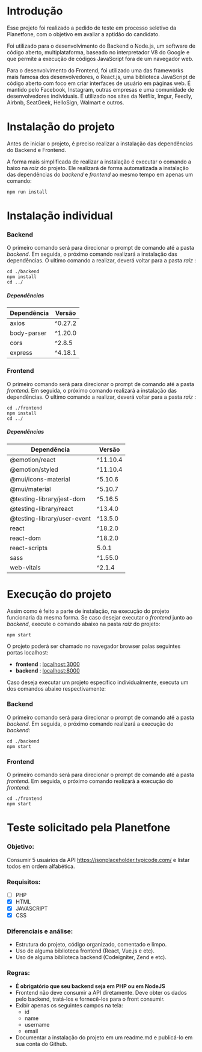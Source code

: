 # Introdução

Esse projeto foi realizado a pedido de teste em processo seletivo da Planetfone, com o objetivo em avaliar a aptidão do candidato.

Foi utilizado para o desenvolvimento do Backend o Node.js, um software de código aberto, multiplataforma, baseado no interpretador V8 do Google e que permite a execução de códigos JavaScript fora de um navegador web.

Para o desenvolvimento do Frontend, foi utilizado uma das frameworks mais famosa dos desenvolvedores, o React.js, uma biblioteca JavaScript de código aberto com foco em criar interfaces de usuário em páginas web. É mantido pelo Facebook, Instagram, outras empresas e uma comunidade de desenvolvedores individuais. É utilizado nos sites da Netflix, Imgur, Feedly, Airbnb, SeatGeek, HelloSign, Walmart e outros.

# Instalação do projeto

Antes de iniciar o projeto, é preciso realizar a instalação das dependências do Backend e Frontend.

A forma mais simplificada de realizar a instalação é executar o comando a baixo na *raiz* do projeto. Ele realizará de forma automatizada a instalação das dependências do *backend* e *frontend* ao mesmo tempo em apenas um comando:

```
npm run install
```

# Instalação individual

### Backend

O primeiro comando será para direcionar o prompt de comando até a pasta *backend*. Em seguida, o próximo comando realizará a instalação das dependências. O ultimo comando a realizar, deverá voltar para a pasta *raiz* :

```
cd ./backend
npm install
cd ../
```

##### Dependências

| Dependência | Versão  |
| ----------- | ------- |
| axios       | ^0.27.2 |
| body-parser | ^1.20.0 |
| cors        | ^2.8.5  |
| express     | ^4.18.1 |

### Frontend

O primeiro comando será para direcionar o prompt de comando até a pasta *frontend*. Em seguida, o próximo comando realizará a instalação das dependências. O ultimo comando a realizar, deverá voltar para a pasta *raiz* :

```
cd ./frontend
npm install
cd ../
```

##### Dependências

| Dependência                 | Versão   |
| --------------------------- | -------- |
| @emotion/react              | ^11.10.4 |
| @emotion/styled             | ^11.10.4 |
| @mui/icons-material         | ^5.10.6  |
| @mui/material               | ^5.10.7  |
| @testing-library/jest-dom   | ^5.16.5  |
| @testing-library/react      | ^13.4.0  |
| @testing-library/user-event | ^13.5.0  |
| react                       | ^18.2.0  |
| react-dom                   | ^18.2.0  |
| react-scripts               | 5.0.1    |
| sass                        | ^1.55.0  |
| web-vitals                  | ^2.1.4   |

# Execução do projeto

Assim como é feito a parte de instalação, na execução do projeto funcionaria da mesma forma. Se caso desejar executar o *frontend* junto ao *backend*, execute o comando abaixo na pasta *raiz* do projeto:

```
npm start
```

O projeto poderá ser chamado no navegador browser palas seguintes portas localhost:

- **frontend** : [localhost:3000](http://localhost:3000/)
- **backend**  : [localhost:8000](http://localhost:8000/)

Caso deseja executar um projeto específico individualmente, executa um dos comandos abaixo respectivamente:

### Backend

O primeiro comando será para direcionar o prompt de comando até a pasta *backend*. Em seguida, o próximo comando realizará a execução do *backend*:

```
cd ./backend
npm start
```

### Frontend

O primeiro comando será para direcionar o prompt de comando até a pasta *frontend*. Em seguida, o próximo comando realizará a execução do *frontend*:

```
cd ./frontend
npm start
```

# Teste solicitado pela Planetfone

### Objetivo:

Consumir 5 usuários da API https://jsonplaceholder.typicode.com/ e listar todos em ordem alfabética.

### Requisitos:

- [ ] PHP
- [X] HTML
- [X] JAVASCRIPT
- [X] CSS
  
### Diferenciais e análise:

- Estrutura do projeto, código organizado, comentado e limpo.
- Uso de alguma biblioteca frontend (React, Vue.js e etc).
- Uso de alguma biblioteca backend (Codeigniter, Zend e etc).
  
### Regras:

- **É obrigatório que seu backend seja em PHP ou em NodeJS**
- Frontend não deve consumir a API diretamente. Deve obter os dados pelo backend, tratá-los e fornecê-los para o front consumir.
- Exibir apenas os seguintes campos na tela:
  * id
  * name
  * username
  * email
- Documentar a instalação do projeto em um readme.md e publicá-lo em sua conta do Github.